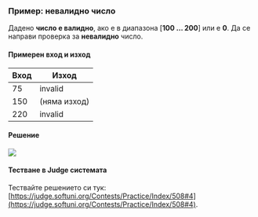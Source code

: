### Пример: невалидно число

Дадено **число е валидно**, ако е в диапазона [**100 … 200**] или е **0**. Да се направи проверка за **невалидно** число.

#### Примерен вход и изход

|Вход|Изход|
|----|----|
|75|invalid|
|150| (няма изход)|
|220|invalid|

#### Решение

![](/assets/chapter-4-images/05.Invalid-number-01.png)

#### Тестване в Judge системата

Тествайте решението си тук: [https://judge.softuni.org/Contests/Practice/Index/508#4](https://judge.softuni.org/Contests/Practice/Index/508#4).